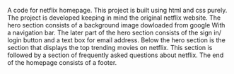 
A code for netflix homepage.
This project is built using html and css purely.
The project is developed keeping in mind the original netflix website.
The hero section consists of a background image dowloaded from google With a navigation bar.
The later part of the hero section consists of the sign in/ login button and a text box for email address.
Below the hero section is the section that displays the top trending movies on netflix. 
This section is followed by a section of frequently asked questions about netflix.
The end of the homepage consists of a footer.

